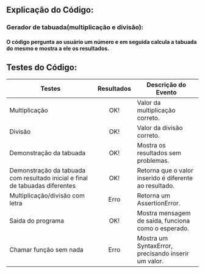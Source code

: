 ## Explicação do Código:

### Gerador de tabuada(multiplicação e divisão):

#### O código pergunta ao usuário um número e em seguida calcula a tabuada do mesmo e mostra a ele os resultados.


## Testes do Código:

| Testes                            | Resultados    |   Descrição do Evento  |
| -------------                     |:-------:      |------------------------|
| Multiplicação        | OK!            | Valor da multiplicação correto. |
| Divisão            | OK!            | Valor da divisão correto.                                           |
| Demonstração da tabuada                 | OK!            | Mostra os resultados sem problemas.   |
| Demonstração da tabuada com resultado inicial e final de tabuadas diferentes                 | OK!            | Retorna que o valor inserido é diferente ao resultado.   |
| Multiplicação/divisão com letra          |  Erro     | Retorna um AssertionError.
| Saida do programa         |  OK!       | Mostra mensagem de saida, funciona como o esperado.
| Chamar função sem nada          |  Erro      | Mostra um SyntaxError, precisando inserir um valor. 

